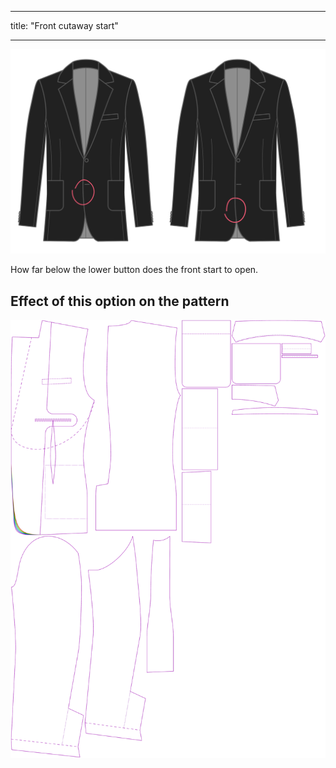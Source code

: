 - - -
title: "Front cutaway start"
- - -

![Front cutaway start](frontcutawaystart.svg)

How far below the lower button does the front start to open.

## Effect of this option on the pattern

![This image shows the effect of this option by superimposing several variants that have a different value for this option](jaeger_frontcutawaystart_sample.svg "Effect of this option on the pattern")
